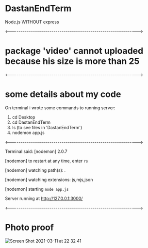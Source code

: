 # DastanEndTerm
Node.js WITHOUT express

<----------------------------------------------------------------->

# package 'video' cannot uploaded because his size is more than 25 

<----------------------------------------------------------------->

# some details about my code
On terminal i wrote  some commands to running server:

1.  cd Desktop
2.  cd DastanEndTerm
3.  ls (to see files in 'DastanEndTerm')
4.  nodemon app.js

<----------------------------------------------------------------->

Terminal said:
[nodemon] 2.0.7

[nodemon] to restart at any time, enter `rs`

[nodemon] watching path(s): *.*

[nodemon] watching extensions: js,mjs,json

[nodemon] starting `node app.js`

Server running at http://127.0.0.1:3000/

<----------------------------------------------------------------->
# Photo proof 
![Screen Shot 2021-03-11 at 22 32 41](https://user-images.githubusercontent.com/74294979/110828486-456cf680-82c1-11eb-823c-5283f07ebd47.png)
